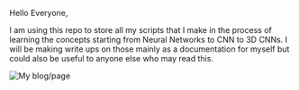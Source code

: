 
Hello Everyone,

I am using this repo to store all my scripts that I make in the process of learning the concepts starting from Neural Networks to CNN to 3D CNNs. I will be making write ups on those mainly as a documentation for myself but could also be useful to anyone else who may read this. 

![My blog/page](https://iamanemic.github.io/deeplearning_intro/)



